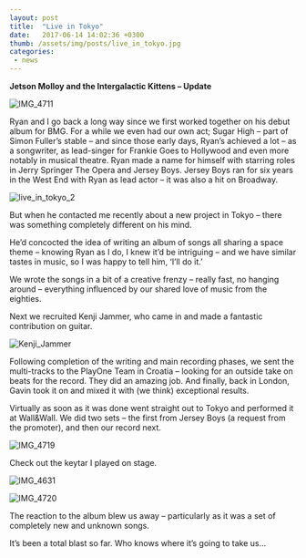 ```yaml
---
layout: post
title:  "Live in Tokyo"
date:   2017-06-14 14:02:36 +0300
thumb: /assets/img/posts/live_in_tokyo.jpg
categories:
 - news
---
```


**Jetson Molloy and the Intergalactic Kittens – Update**

![IMG_4711](/assets/img/posts/IMG_4711.jpg)

Ryan and I go back a long way since we first worked together on his debut album for BMG. For a while we even had our own act; Sugar High – part of Simon Fuller’s stable – and since those early days, Ryan’s achieved a lot – as a songwriter, as lead-singer for Frankie Goes to Hollywood and even more notably in musical theatre. Ryan made a name for himself with starring roles in Jerry Springer The Opera and Jersey Boys. Jersey Boys ran for six years in the West End with Ryan as lead actor – it was also a hit on Broadway.

![live_in_tokyo_2](/assets/img/posts/live_in_tokyo_2.jpg)

But when he contacted me recently about a new project in Tokyo – there was something completely different on his mind.

He’d concocted the idea of writing an album of songs all sharing a space theme – knowing Ryan as I do, I knew it’d be intriguing – and we have similar tastes in music, so I was happy to tell him, ‘I’ll do it.’

We wrote the songs in a bit of a creative frenzy – really fast, no hanging around – everything influenced by our shared love of music from the eighties.

Next we recruited Kenji Jammer, who came in and made a fantastic contribution on guitar.

![Kenji_Jammer](/assets/img/posts/Kenji_Jammer.jpg)

Following completion of the writing and main recording phases, we sent the multi-tracks to the PlayOne Team in Croatia – looking for an outside take on beats for the record. They did an amazing job. And finally, back in London, Gavin took it on and mixed it with (we think) exceptional results.

Virtually as soon as it was done went straight out to Tokyo and performed it at Wall&Wall. We did two sets – the first from Jersey Boys (a request from the promoter), and then our record next.

![IMG_4719](/assets/img/posts/IMG_4719.jpg)

Check out the keytar I played on stage.

![IMG_4631](/assets/img/posts/IMG_4631.jpg)

![IMG_4720](/assets/img/posts/IMG_4720.jpg)

The reaction to the album blew us away – particularly as it was a set of completely new and unknown songs.

It’s been a total blast so far. Who knows where it’s going to take us…
